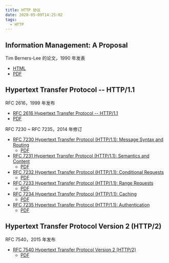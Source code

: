 ```yaml
---
title: HTTP 协议
date: 2020-05-09T14:25:02
tags:
  - HTTP
---
```


## Information Management: A Proposal

Tim Berners-Lee 的论文，1990 年发表

- [HTML](https://www.w3.org/History/1989/proposal.html)
- [PDF](https://cds.cern.ch/record/369245/files/dd-89-001.pdf)

## Hypertext Transfer Protocol -- HTTP/1.1

RFC 2616，1999 年发布
- [RFC 2616 Hypertext Transfer Protocol -- HTTP/1.1](https://tools.ietf.org/html/rfc2616)
- [PDF](https://tools.ietf.org/pdf/rfc2616.pdf)

RFC 7230 ~ RFC 7235，2014 年修订
- [RFC 7230 Hypertext Transfer Protocol (HTTP/1.1): Message Syntax and Routing](https://tools.ietf.org/html/rfc7230)
  - [PDF](https://tools.ietf.org/pdf/rfc7230.pdf)
- [RFC 7231 Hypertext Transfer Protocol (HTTP/1.1): Semantics and Content](https://tools.ietf.org/html/rfc7231)
  - [PDF](https://tools.ietf.org/pdf/rfc7231.pdf)
- [RFC 7232 Hypertext Transfer Protocol (HTTP/1.1): Conditional Requests](https://tools.ietf.org/html/rfc7232)
  - [PDF](https://tools.ietf.org/pdf/rfc7232.pdf)
- [RFC 7233 Hypertext Transfer Protocol (HTTP/1.1): Range Requests](https://tools.ietf.org/html/rfc7233)
  - [PDF](https://tools.ietf.org/pdf/rfc7233.pdf)
- [RFC 7234 Hypertext Transfer Protocol (HTTP/1.1): Caching](https://tools.ietf.org/html/rfc7234)
  - [PDF](https://tools.ietf.org/pdf/rfc7234.pdf)
- [RFC 7235 Hypertext Transfer Protocol (HTTP/1.1): Authentication](https://tools.ietf.org/html/rfc7235)
  - [PDF](https://tools.ietf.org/pdf/rfc7235.pdf)

## Hypertext Transfer Protocol Version 2 (HTTP/2)

RFC 7540，2015 年发布
- [RFC 7540 Hypertext Transfer Protocol Version 2 (HTTP/2)](https://tools.ietf.org/html/rfc7540)
  - [PDF](https://tools.ietf.org/pdf/rfc7540.pdf) 